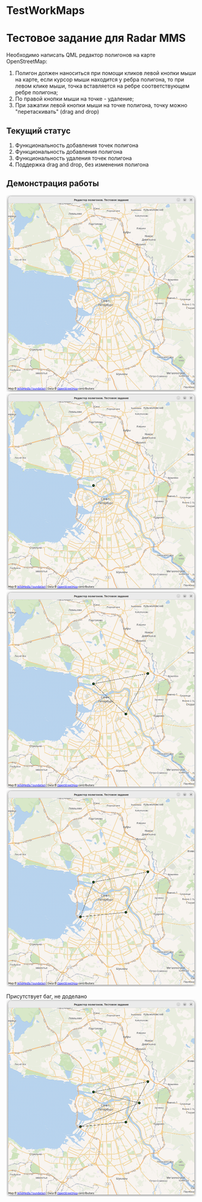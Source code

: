# TestWorkMaps
Тестовое задание для Radar MMS
====
Необходимо написать QML редактор полигонов на карте OpenStreetMap:
1. Полигон должен наноситься при помощи кликов левой кнопки мыши на карте, если курсор мыши находится у ребра полигона, то при левом клике мыши, точка вставляется на ребре соответствующем ребре полигона;
2. По правой кнопки мыши на точке - удаление;
3. При зажатии левой кнопки мыши на точке полигона, точку можно "перетаскивать" (drag and drop)

## Текущий статус
1. Функциональность добавления точек полигона
2. Функциональность добавления полигона
3. Функциональность удаления точек полигона
4. Поддержка drag and drop, без изменения полигона

## Демонстрация работы
![Examples programm](img/1.png)
![Examples programm](img/2.png)
![Examples programm](img/3.png)
![Examples programm](img/4.png)

Присутствует баг, не доделано
![Examples programm](img/5.png)
